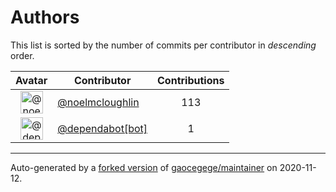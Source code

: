 # Authors

This list is sorted by the number of commits per contributor in _descending_ order.

Avatar|Contributor|Contributions
:-:|---|:-:
<img class='float-left rounded-1' src='https://avatars1.githubusercontent.com/u/13322818?v=4' width='36' height='36' alt='@noelmcloughlin'>|[@noelmcloughlin](https://github.com/noelmcloughlin)|113
<img class='float-left rounded-1' src='https://avatars0.githubusercontent.com/in/29110?v=4' width='36' height='36' alt='@dependabot[bot]'>|[@dependabot[bot]](https://github.com/apps/dependabot)|1

---

Auto-generated by a [forked version](https://github.com/myii/maintainer) of [gaocegege/maintainer](https://github.com/gaocegege/maintainer) on 2020-11-12.
